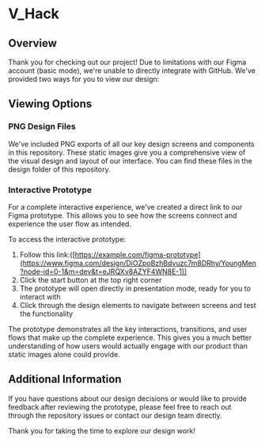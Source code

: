 # V_Hack
## Overview

Thank you for checking out our project! Due to limitations with our Figma account (basic mode), we're unable to directly integrate with GitHub. We've provided two ways for you to view our design:

## Viewing Options

### PNG Design Files
We've included PNG exports of all our key design screens and components in this repository. These static images give you a comprehensive view of the visual design and layout of our interface. You can find these files in the design folder of this repository.

### Interactive Prototype
For a complete interactive experience, we've created a direct link to our Figma prototype. This allows you to see how the screens connect and experience the user flow as intended.

To access the interactive prototype:
1. Follow this link:([https://example.com/figma-prototype](https://www.figma.com/design/DiOZpoBzhBdvuzc7m8DRhy/YoungMen?node-id=0-1&m=dev&t=eJRQXv8AZYF4WN8E-1))
2. Click the start button at the top right corner
3. The prototype will open directly in presentation mode, ready for you to interact with
4. Click through the design elements to navigate between screens and test the functionality

The prototype demonstrates all the key interactions, transitions, and user flows that make up the complete experience. This gives you a much better understanding of how users would actually engage with our product than static images alone could provide.

## Additional Information

If you have questions about our design decisions or would like to provide feedback after reviewing the prototype, please feel free to reach out through the repository issues or contact our design team directly.

Thank you for taking the time to explore our design work!


